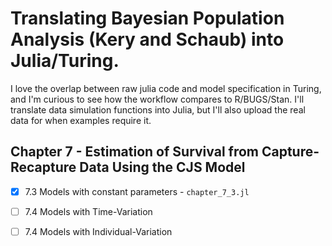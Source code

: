 # Translating Bayesian Population Analysis (Kery and Schaub) into Julia/Turing.

I love the overlap between raw julia code and model specification in Turing, and I'm curious to see how the workflow compares to R/BUGS/Stan. I'll translate data simulation functions into Julia, but I'll also upload the real data for when examples require it.

## Chapter 7 - Estimation of Survival from Capture-Recapture Data Using the CJS Model
- [x] 7.3 Models with constant parameters - ```chapter_7_3.jl```
- [ ] 7.4 Models with Time-Variation
- [ ] 7.4 Models with Individual-Variation




